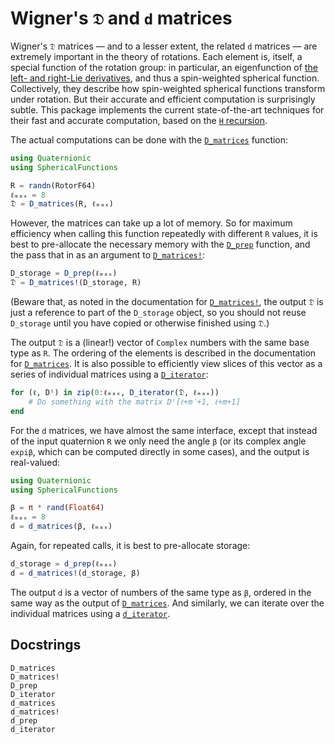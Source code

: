 # Wigner's ``𝔇`` and ``d`` matrices

Wigner's ``𝔇`` matrices — and to a lesser extent, the related ``d`` matrices —
are extremely important in the theory of rotations.  Each element is, itself, a
special function of the rotation group: in particular, an eigenfunction of [the
left- and right-Lie derivatives](@ref "Differential operators"), and
thus a spin-weighted spherical function.  Collectively, they describe how
spin-weighted spherical functions transform under rotation.  But their accurate
and efficient computation is surprisingly subtle.  This package implements the
current state-of-the-art techniques for their fast and accurate computation,
based on the [``H`` recursion](@ref "Algorithm for computing ``H``").

The actual computations can be done with the [`D_matrices`](@ref) function:
```julia
using Quaternionic
using SphericalFunctions

R = randn(RotorF64)
ℓₘₐₓ = 8
𝔇 = D_matrices(R, ℓₘₐₓ)
```
However, the matrices can take up a lot of memory.  So for maximum efficiency
when calling this function repeatedly with different `R` values, it is best to
pre-allocate the necessary memory with the [`D_prep`](@ref) function, and the
pass that in as an argument to [`D_matrices!`](@ref):
```julia
D_storage = D_prep(ℓₘₐₓ)
𝔇 = D_matrices!(D_storage, R)
```
(Beware that, as noted in the documentation for [`D_matrices!`](@ref), the
output `𝔇` is just a reference to part of the `D_storage` object, so you should
not reuse `D_storage` until you have copied or otherwise finished using `𝔇`.)

The output `𝔇` is a (linear!) vector of `Complex` numbers with the same base
type as `R`.  The ordering of the elements is described in the documentation for
[`D_matrices`](@ref).  It is also possible to efficiently view slices of this
vector as a series of individual matrices using a [`D_iterator`](@ref):
```julia
for (ℓ, Dˡ) in zip(0:ℓₘₐₓ, D_iterator(𝔇, ℓₘₐₓ))
    # Do something with the matrix Dˡ[ℓ+m′+1, ℓ+m+1]
end
```

For the ``d`` matrices, we have almost the same interface, except that instead of
the input quaternion `R` we only need the angle `β` (or its complex angle `expiβ`,
which can be computed directly in some cases), and the output is real-valued:
```julia
using Quaternionic
using SphericalFunctions

β = π * rand(Float64)
ℓₘₐₓ = 8
d = d_matrices(β, ℓₘₐₓ)
```
Again, for repeated calls, it is best to pre-allocate storage:
```julia
d_storage = d_prep(ℓₘₐₓ)
d = d_matrices!(d_storage, β)
```
The output `d` is a vector of numbers of the same type as `β`, ordered in the
same way as the output of [`D_matrices`](@ref).  And similarly, we can iterate
over the individual matrices using a [`d_iterator`](@ref).


## Docstrings

```@docs
D_matrices
D_matrices!
D_prep
D_iterator
d_matrices
d_matrices!
d_prep
d_iterator
```
